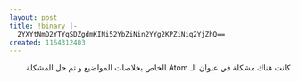 ```yaml
---
layout: post
title: !binary |-
  2YXYtNmD2YTYqSDZgdmKINi52YbZiNin2YYg2KPZiNiq2YjZhQ==
created: 1164312403
---
```

<p dir="rtl">كانت هناك مشكلة في عنوان الـ Atom الخاص بخلاصات المواضيع و تم حل المشكلة</p>
